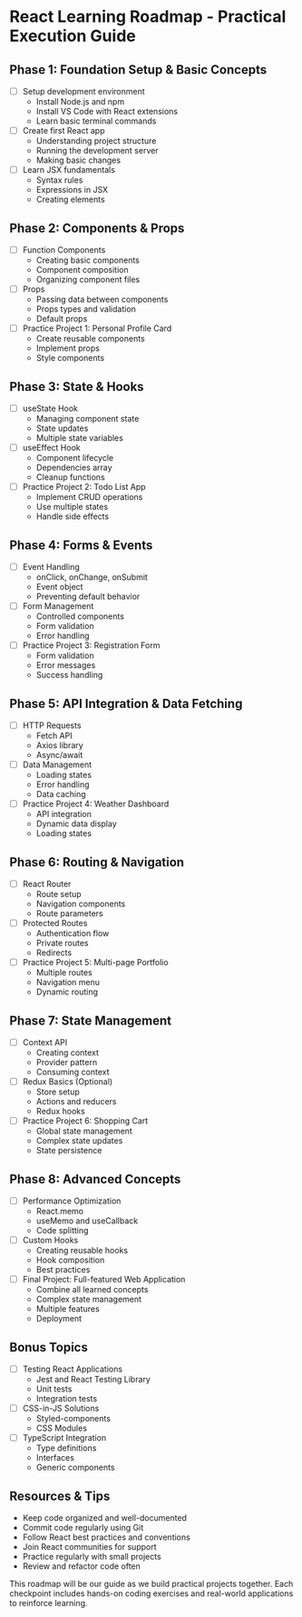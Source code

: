 # React Learning Roadmap - Practical Execution Guide

## Phase 1: Foundation Setup & Basic Concepts
- [ ] Setup development environment
  - Install Node.js and npm
  - Install VS Code with React extensions
  - Learn basic terminal commands
- [ ] Create first React app
  - Understanding project structure
  - Running the development server
  - Making basic changes
- [ ] Learn JSX fundamentals
  - Syntax rules
  - Expressions in JSX
  - Creating elements

## Phase 2: Components & Props
- [ ] Function Components
  - Creating basic components
  - Component composition
  - Organizing component files
- [ ] Props
  - Passing data between components
  - Props types and validation
  - Default props
- [ ] Practice Project 1: Personal Profile Card
  - Create reusable components
  - Implement props
  - Style components

## Phase 3: State & Hooks
- [ ] useState Hook
  - Managing component state
  - State updates
  - Multiple state variables
- [ ] useEffect Hook
  - Component lifecycle
  - Dependencies array
  - Cleanup functions
- [ ] Practice Project 2: Todo List App
  - Implement CRUD operations
  - Use multiple states
  - Handle side effects

## Phase 4: Forms & Events
- [ ] Event Handling
  - onClick, onChange, onSubmit
  - Event object
  - Preventing default behavior
- [ ] Form Management
  - Controlled components
  - Form validation
  - Error handling
- [ ] Practice Project 3: Registration Form
  - Form validation
  - Error messages
  - Success handling

## Phase 5: API Integration & Data Fetching
- [ ] HTTP Requests
  - Fetch API
  - Axios library
  - Async/await
- [ ] Data Management
  - Loading states
  - Error handling
  - Data caching
- [ ] Practice Project 4: Weather Dashboard
  - API integration
  - Dynamic data display
  - Loading states

## Phase 6: Routing & Navigation
- [ ] React Router
  - Route setup
  - Navigation components
  - Route parameters
- [ ] Protected Routes
  - Authentication flow
  - Private routes
  - Redirects
- [ ] Practice Project 5: Multi-page Portfolio
  - Multiple routes
  - Navigation menu
  - Dynamic routing

## Phase 7: State Management
- [ ] Context API
  - Creating context
  - Provider pattern
  - Consuming context
- [ ] Redux Basics (Optional)
  - Store setup
  - Actions and reducers
  - Redux hooks
- [ ] Practice Project 6: Shopping Cart
  - Global state management
  - Complex state updates
  - State persistence

## Phase 8: Advanced Concepts
- [ ] Performance Optimization
  - React.memo
  - useMemo and useCallback
  - Code splitting
- [ ] Custom Hooks
  - Creating reusable hooks
  - Hook composition
  - Best practices
- [ ] Final Project: Full-featured Web Application
  - Combine all learned concepts
  - Complex state management
  - Multiple features
  - Deployment

## Bonus Topics
- [ ] Testing React Applications
  - Jest and React Testing Library
  - Unit tests
  - Integration tests
- [ ] CSS-in-JS Solutions
  - Styled-components
  - CSS Modules
- [ ] TypeScript Integration
  - Type definitions
  - Interfaces
  - Generic components

## Resources & Tips
- Keep code organized and well-documented
- Commit code regularly using Git
- Follow React best practices and conventions
- Join React communities for support
- Practice regularly with small projects
- Review and refactor code often

This roadmap will be our guide as we build practical projects together. Each checkpoint includes hands-on coding exercises and real-world applications to reinforce learning.
